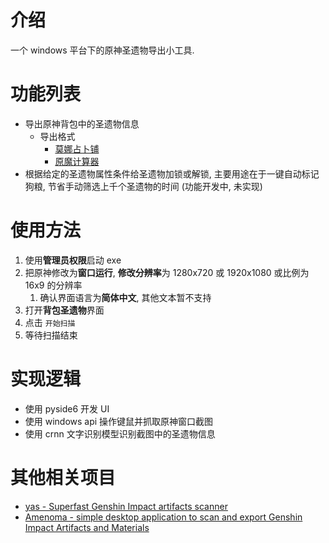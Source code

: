 # 介绍

一个 windows 平台下的原神圣遗物导出小工具. 

# 功能列表

- 导出原神背包中的圣遗物信息
  - 导出格式
    - [莫娜占卜铺](https://www.mona-uranai.com/artifacts)
    - [原魔计算器](https://genshin.mingyulab.com/)
- 根据给定的圣遗物属性条件给圣遗物加锁或解锁, 主要用途在于一键自动标记狗粮, 节省手动筛选上千个圣遗物的时间 (功能开发中, 未实现)

# 使用方法

1. 使用**管理员权限**启动 exe
2. 把原神修改为**窗口运行**, **修改分辨率**为 1280x720 或 1920x1080 或比例为 16x9 的分辨率
   1. 确认界面语言为**简体中文**, 其他文本暂不支持
3. 打开**背包圣遗物**界面
4. 点击 `开始扫描`
5. 等待扫描结束

# 实现逻辑

- 使用 pyside6 开发 UI
- 使用 windows api 操作键鼠并抓取原神窗口截图
- 使用 crnn 文字识别模型识别截图中的圣遗物信息

# 其他相关项目

- [yas - Superfast Genshin Impact artifacts scanner](https://github.com/wormtql/yas/)
- [Amenoma - simple desktop application to scan and export Genshin Impact Artifacts and Materials](https://github.com/daydreaming666/Amenoma)

